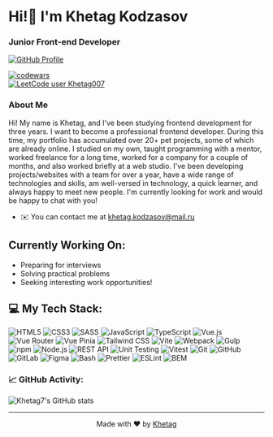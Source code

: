 # Hi!👋 I'm Khetag Kodzasov

### Junior Front-end Developer

[![GitHub Profile](https://img.shields.io/badge/GitHub-@Khetag7-0d1117?style=for-the-badge&logo=github&logoColor=white&labelColor=161b22)](https://github.com/Khetag7)

[![codewars](https://www.codewars.com/users/KhetagK/badges/large)](https://www.codewars.com/users/KhetagK)  
[![LeetCode user Khetag007](https://img.shields.io/badge/dynamic/json?style=for-the-badge&labelColor=black&color=%23007ACC&label=Solved&query=solved&url=https%3A%2F%2Fleetcode-badge.vercel.app%2Fapi%2Fusers%2FKhetag007&logo=leetcode&logoColor=white)](https://leetcode.com/Khetag007/)

### About Me

Hi! My name is Khetag, and I've been studying frontend development for three years. I want to become a professional frontend developer. During this time, my portfolio has accumulated over 20+ pet projects, some of which are already online. I studied on my own, taught programming with a mentor, worked freelance for a long time, worked for a company for a couple of months, and also worked briefly at a web studio. I've been developing projects/websites with a team for over a year, have a wide range of technologies and skills, am well-versed in technology, a quick learner, and always happy to meet new people. I'm currently looking for work and would be happy to chat with you!

* ✉️ You can contact me at [khetag.kodzasov@mail.ru](mailto:khetag.kodzasov@mail.ru)

## Currently Working On:
- Preparing for interviews
- Solving practical problems
- Seeking interesting work opportunities!

## 💻 My Tech Stack:

![HTML5](https://img.shields.io/badge/HTML5-E34F26?style=flat-square&logo=html5&logoColor=white)
![CSS3](https://img.shields.io/badge/CSS3-1572B6?style=flat-square&logo=css3&logoColor=white)
![SASS](https://img.shields.io/badge/SASS-CC6699?style=flat-square&logo=sass&logoColor=white)
![JavaScript](https://img.shields.io/badge/JavaScript-F7DF1E?style=flat-square&logo=javascript&logoColor=black)
![TypeScript](https://img.shields.io/badge/TypeScript-3178C6?style=flat-square&logo=typescript&logoColor=white)
![Vue.js](https://img.shields.io/badge/Vue.js-4FC08D?style=flat-square&logo=vuedotjs&logoColor=white)
![Vue Router](https://img.shields.io/badge/Vue_Router-4FC08D?style=flat-square&logo=vue.js&logoColor=white)
![Vue Pinia](https://img.shields.io/badge/Vue_Pinia-FFD859?style=flat-square&logo=pinia&logoColor=000000)
![Tailwind CSS](https://img.shields.io/badge/Tailwind_CSS-06B6D4?style=flat-square&logo=tailwindcss&logoColor=white)
![Vite](https://img.shields.io/badge/Vite-646CFF?style=flat-square&logo=vite&logoColor=white)
![Webpack](https://img.shields.io/badge/Webpack-8DD6F9?style=flat-square&logo=webpack&logoColor=black)
![Gulp](https://img.shields.io/badge/Gulp-CF4647?style=flat-square&logo=gulp&logoColor=white)
![npm](https://img.shields.io/badge/npm-CB3837?style=flat-square&logo=npm&logoColor=white)
![Node.js](https://img.shields.io/badge/Node.js-339933?style=flat-square&logo=nodedotjs&logoColor=white)
![REST API](https://img.shields.io/badge/REST_API-FF6C37?style=flat-square&logo=json&logoColor=white)
![Unit Testing](https://img.shields.io/badge/Unit_Testing-25A162?style=flat-square&logo=testinglibrary&logoColor=white)
![Vitest](https://img.shields.io/badge/Vitest-6E9F18?style=flat-square&logo=vitest&logoColor=white)
![Git](https://img.shields.io/badge/Git-F05032?style=flat-square&logo=git&logoColor=white)
![GitHub](https://img.shields.io/badge/GitHub-181717?style=flat-square&logo=github&logoColor=white)
![GitLab](https://img.shields.io/badge/GitLab-FC6D26?style=flat-square&logo=gitlab&logoColor=white)
![Figma](https://img.shields.io/badge/Figma-F24E1E?style=flat-square&logo=figma&logoColor=white)
![Bash](https://img.shields.io/badge/Bash-4EAA25?style=flat-square&logo=gnu-bash&logoColor=white)
![Prettier](https://img.shields.io/badge/Prettier-F7B93E?style=flat-square&logo=prettier&logoColor=black)
![ESLint](https://img.shields.io/badge/ESLint-4B32C3?style=flat-square&logo=eslint&logoColor=white)
![BEM](https://img.shields.io/badge/BEM-000000?style=flat-square&logo=bem&logoColor=white)

### 📈 GitHub Activity:
![Khetag7's GitHub stats](https://github-readme-stats.vercel.app/api?username=Khetag7&show_icons=true&theme=radical)

---

<div align="center">
  
Made with ❤️ by [Khetag](https://github.com/Khetag7)

</div>

